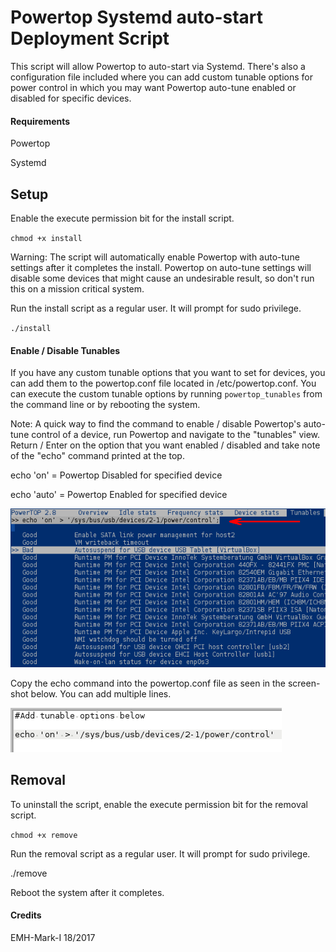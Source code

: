 # Powertop Systemd auto-start Deployment Script
This script will allow Powertop to auto-start via Systemd. There's also a configuration file included where you can add custom tunable options for power control in which you may want Powertop auto-tune enabled or disabled for specific devices.

#### Requirements
Powertop

Systemd

## Setup
Enable the execute permission bit for the install script.

`chmod +x install`

Warning: The script will automatically enable Powertop with auto-tune settings after it completes the install. Powertop on auto-tune settings will disable some devices that might cause an undesirable result, so don't run this on a mission critical system.

Run the install script as a regular user. It will prompt for sudo privilege.

`./install`

####  Enable / Disable Tunables
If you have any custom tunable options that you want to set for devices, you can add them to the powertop.conf file located in /etc/powertop.conf. You can execute the custom tunable options by running `powertop_tunables` from the command line or by rebooting the system.

Note: A quick way to find the command to enable / disable Powertop's auto-tune control of a device, run Powertop and navigate to the "tunables" view. Return / Enter on the option that you want enabled / disabled and take note of the "echo" command printed at the top.

echo 'on' = Powertop Disabled for specified device

echo 'auto' = Powertop Enabled for specified device

![](images/powertop_sc1.png "SC1")

Copy the echo command into the powertop.conf file as seen in the screen-shot below. You can add multiple lines.

![](images/powertop_sc2.png "SC2")

## Removal
To uninstall the script, enable the execute permission bit for the removal script.

`chmod +x remove`

Run the removal script as a regular user. It will prompt for sudo privilege.

./remove

Reboot the system after it completes.

#### Credits
EMH-Mark-I 18/2017